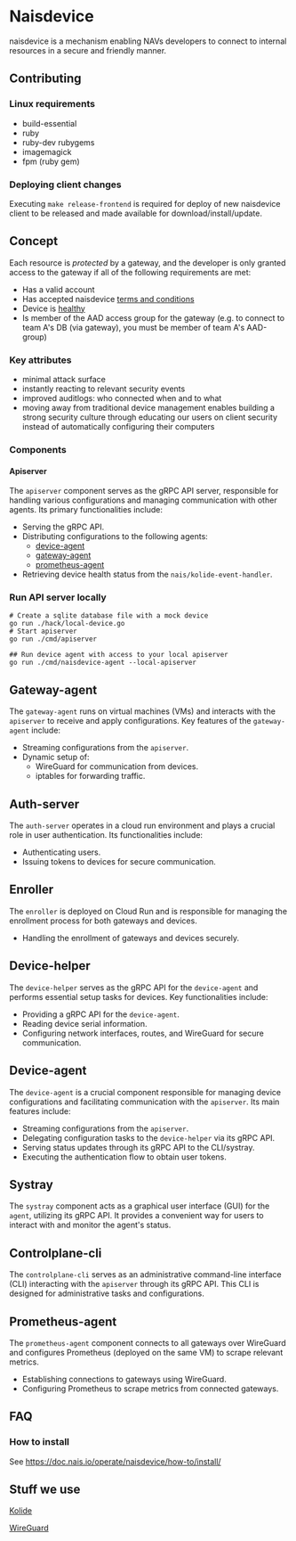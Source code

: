 # Naisdevice

naisdevice is a mechanism enabling NAVs developers to connect to internal resources in a secure and friendly manner.

## Contributing

### Linux requirements

- build-essential
- ruby
- ruby-dev rubygems
- imagemagick
- fpm (ruby gem)

### Deploying client changes

Executing `make release-frontend` is required for deploy of new naisdevice client to be released and made available for download/install/update.

## Concept

Each resource is _protected_ by a gateway, and the developer is only granted access to the gateway if all of the following requirements are met:

- Has a valid account
- Has accepted naisdevice [terms and conditions](https://naisdevice-approval.external.prod-gcp.nav.cloud.nais.io/)
- Device is [healthy](#what-is-a-healthy-device)
- Is member of the AAD access group for the gateway (e.g. to connect to team A's DB (via gateway), you must be member of team A's AAD-group)

### Key attributes

- minimal attack surface
- instantly reacting to relevant security events
- improved auditlogs: who connected when and to what
- moving away from traditional device management enables building a strong security culture through educating our users on client security instead of automatically configuring their computers

### Components

#### Apiserver

The `apiserver` component serves as the gRPC API server, responsible for handling various configurations and managing communication with other agents. Its primary functionalities include:

- Serving the gRPC API.
- Distributing configurations to the following agents:
  - [device-agent](#device-agent)
  - [gateway-agent](#gateway-agent)
  - [prometheus-agent](#prometheus-agent)
- Retrieving device health status from the `nais/kolide-event-handler`.

### Run API server locally

```Shell
# Create a sqlite database file with a mock device
go run ./hack/local-device.go
# Start apiserver
go run ./cmd/apiserver

## Run device agent with access to your local apiserver
go run ./cmd/naisdevice-agent --local-apiserver
```

## Gateway-agent

The `gateway-agent` runs on virtual machines (VMs) and interacts with the `apiserver` to receive and apply configurations. Key features of the `gateway-agent` include:

- Streaming configurations from the `apiserver`.
- Dynamic setup of:
  - WireGuard for communication from devices.
  - iptables for forwarding traffic.

## Auth-server

The `auth-server` operates in a cloud run environment and plays a crucial role in user authentication. Its functionalities include:

- Authenticating users.
- Issuing tokens to devices for secure communication.

## Enroller

The `enroller` is deployed on Cloud Run and is responsible for managing the enrollment process for both gateways and devices.

- Handling the enrollment of gateways and devices securely.

## Device-helper

The `device-helper` serves as the gRPC API for the `device-agent` and performs essential setup tasks for devices. Key functionalities include:

- Providing a gRPC API for the `device-agent`.
- Reading device serial information.
- Configuring network interfaces, routes, and WireGuard for secure communication.

## Device-agent

The `device-agent` is a crucial component responsible for managing device configurations and facilitating communication with the `apiserver`. Its main features include:

- Streaming configurations from the `apiserver`.
- Delegating configuration tasks to the `device-helper` via its gRPC API.
- Serving status updates through its gRPC API to the CLI/systray.
- Executing the authentication flow to obtain user tokens.

## Systray

The `systray` component acts as a graphical user interface (GUI) for the `agent`, utilizing its gRPC API. It provides a convenient way for users to interact with and monitor the agent's status.

## Controlplane-cli

The `controlplane-cli` serves as an administrative command-line interface (CLI) interacting with the `apiserver` through its gRPC API. This CLI is designed for administrative tasks and configurations.

## Prometheus-agent

The `prometheus-agent` component connects to all gateways over WireGuard and configures Prometheus (deployed on the same VM) to scrape relevant metrics.

- Establishing connections to gateways using WireGuard.
- Configuring Prometheus to scrape metrics from connected gateways.

## FAQ

### How to install

See https://doc.nais.io/operate/naisdevice/how-to/install/

## Stuff we use

[Kolide](https://www.kolide.com/)

[WireGuard](https://www.wireguard.com)

